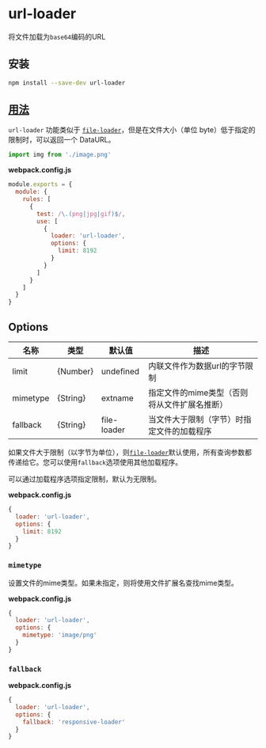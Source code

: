 # url-loader

将文件加载为`base64`编码的URL

## 安装

```bash
npm install --save-dev url-loader
```

## [用法](https://webpack.js.org/concepts/loaders)

`url-loader` 功能类似于 [`file-loader`](https://github.com/webpack-contrib/file-loader)，但是在文件大小（单位 byte）低于指定的限制时，可以返回一个 DataURL。

```js
import img from './image.png'
```

**webpack.config.js**

```js
module.exports = {
  module: {
    rules: [
      {
        test: /\.(png|jpg|gif)$/,
        use: [
          {
            loader: 'url-loader',
            options: {
              limit: 8192
            }
          }
        ]
      }
    ]
  }
}
```

## Options

| 名称     | 类型       | 默认值       | 描述                                         |
| -------- | ---------- | ------------ | -------------------------------------------- |
| limit    | \{Number\} | undefined    | 内联文件作为数据url的字节限制                |
| mimetype | \{String\} | extname      | 指定文件的mime类型（否则将从文件扩展名推断） |
| fallback | \{String\} | file\-loader | 当文件大于限制（字节）时指定文件的加载程序   |

如果文件大于限制（以字节为单位），则[`file-loader`](https://www.webpackjs.com/loaders/file-loader/)默认使用，所有查询参数都传递给它。您可以使用`fallback`选项使用其他加载程序。

可以通过加载程序选项指定限制，默认为无限制。

**webpack.config.js**

```js
{
  loader: 'url-loader',
  options: {
    limit: 8192
  }
}
```

### `mimetype`

设置文件的mime类型。如果未指定，则将使用文件扩展名查找mime类型。

**webpack.config.js**

```js
{
  loader: 'url-loader',
  options: {
    mimetype: 'image/png'
  }
}
```

### `fallback`

**webpack.config.js**

```js
{
  loader: 'url-loader',
  options: {
    fallback: 'responsive-loader'
  }
}
```

